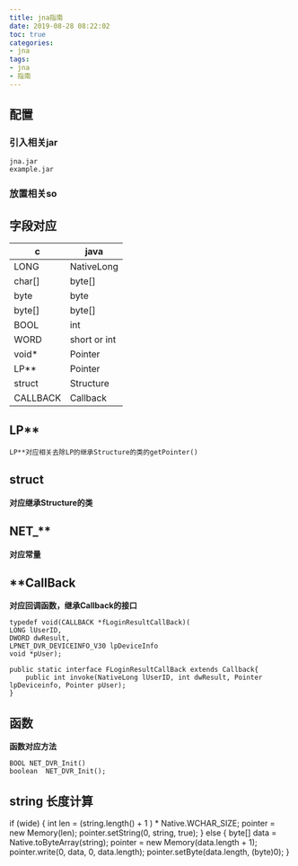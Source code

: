 ```yaml
---
title: jna指南
date: 2019-08-28 08:22:02
toc: true
categories:
- jna
tags:
- jna
- 指南
---
```


## 配置

### 引入相关jar

```
jna.jar
example.jar
```

### 放置相关so

## 字段对应

c|java
-|-|
LONG|NativeLong
char[]|byte[]
byte|byte
byte[]|byte[]
BOOL|int
WORD|short or int
void*|Pointer
LP**|Pointer
struct|Structure
CALLBACK|Callback

<!-- more -->

## LP**

```
LP**对应相关去除LP的继承Structure的类的getPointer()
```

## struct

**对应继承Structure的类**

## NET_**

**对应常量**

## **CallBack

**对应回调函数，继承Callback的接口**

```
typedef void(CALLBACK *fLoginResultCallBack)(
LONG lUserID,
DWORD dwResult,
LPNET_DVR_DEVICEINFO_V30 lpDeviceInfo
void *pUser);

public static interface FLoginResultCallBack extends Callback{
    public int invoke(NativeLong lUserID, int dwResult, Pointer lpDeviceinfo, Pointer pUser);
}
```

## 函数

**函数对应方法**

```
BOOL NET_DVR_Init()
boolean  NET_DVR_Init();
```

## string 长度计算
if (wide) {
    int len = (string.length() + 1 ) * Native.WCHAR_SIZE;
    pointer = new Memory(len);
    pointer.setString(0, string, true);
}
else {
    byte[] data = Native.toByteArray(string);
    pointer = new Memory(data.length + 1);
    pointer.write(0, data, 0, data.length);
    pointer.setByte(data.length, (byte)0);
}
